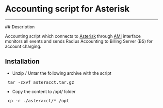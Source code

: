 # Accounting script for Asterisk
<hr> </hr>
## Description

Accounting script which connects to [Asterisk](https://www.digium.com/products/asterisk/software) through [AMI](https://wiki.asterisk.org/wiki/display/AST/AMI+Event+Documentation)
 interface monitors all events and sends Radius Accounting to Billing Server (BS) for account charging. 
 
## Installation

* Unzip / Untar the following archive with the script 
<pre> tar -zxvf asteracct.tar.gz </pre>
* Copy the content to /opt/ folder
<pre> cp -r ./asteracct/* /opt </pre>




